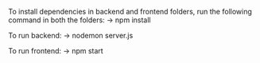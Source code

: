 To install dependencies in backend and frontend folders, run the following command in both the folders:
-> npm install

To run backend:
-> nodemon server.js

To run frontend:
-> npm start